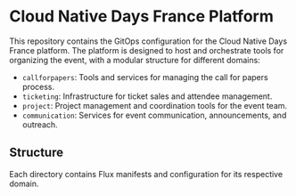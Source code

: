 # Cloud Native Days France Platform

This repository contains the GitOps configuration for the Cloud Native Days France platform. The platform is designed to host and orchestrate tools for organizing the event, with a modular structure for different domains:

- `callforpapers`: Tools and services for managing the call for papers process.
- `ticketing`: Infrastructure for ticket sales and attendee management.
- `project`: Project management and coordination tools for the event team.
- `communication`: Services for event communication, announcements, and outreach.

## Structure

Each directory contains Flux manifests and configuration for its respective domain.
